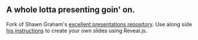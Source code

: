 ## A whole lotta presenting goin' on.

Fork of Shawn Graham's [excellent presentations repository](https://github.com/shawngraham/presentations).
Use along side [his instructions](https://electricarchaeology.ca/2016/05/31/a-quick-note-on-using-reveal-js/) to create your own slides using Reveal.js.

